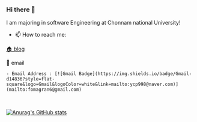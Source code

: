 ### Hi there 👋

I am majoring in software Engineering at Chonnam national University! 

- 📫 How to reach me: 

 [🏠 blog](https://blog.naver.com/ycp998/)
  
  📧 email 
 
    - Email Address : [![Gmail Badge](https://img.shields.io/badge/Gmail-d14836?style=flat-square&logo=Gmail&logoColor=white&link=mailto:ycp998@naver.com)]         (mailto:fomagran6@gmail.com)

<br>


[![Anurag's GitHub stats](https://github-readme-stats.vercel.app/api?username=lodado)](https://github.com/anuraghazra/github-readme-stats)






<!--
**lodado/lodado** is a ✨ _special_ ✨ repository because its `README.md` (this file) appears on your GitHub profile.

Here are some ideas to get you started:
[![Top Langs](https://github-readme-stats.vercel.app/api/top-langs/?username=lodado&layout=compact)](https://github.com/anuraghazra/github-readme-stats)
- 🔭 I’m currently working on ...
- 🌱 I’m currently learning ...
- 👯 I’m looking to collaborate on ...
- 🤔 I’m looking for help with ...
- 💬 Ask me about ...

- 😄 Pronouns: ...
- ⚡ Fun fact: ...
-->
